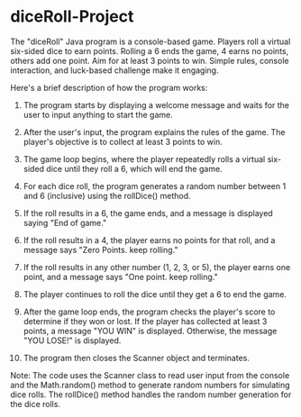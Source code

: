 # diceRoll-Project
The "diceRoll" Java program is a console-based game. Players roll a virtual six-sided dice to earn points. Rolling a 6 ends the game, 4 earns no points, others add one point. Aim for at least 3 points to win. Simple rules, console interaction, and luck-based challenge make it engaging.

Here's a brief description of how the program works:

1. The program starts by displaying a welcome message and waits for the user to input anything to start the game.

2. After the user's input, the program explains the rules of the game. The player's objective is to collect at least 3 points to win.

3. The game loop begins, where the player repeatedly rolls a virtual six-sided dice until they roll a 6, which will end the game.

4. For each dice roll, the program generates a random number between 1 and 6 (inclusive) using the rollDice() method.

5. If the roll results in a 6, the game ends, and a message is displayed saying "End of game."

6. If the roll results in a 4, the player earns no points for that roll, and a message says "Zero Points. keep rolling."

7. If the roll results in any other number (1, 2, 3, or 5), the player earns one point, and a message says "One point. keep rolling."

8. The player continues to roll the dice until they get a 6 to end the game.

9. After the game loop ends, the program checks the player's score to determine if they won or lost. If the player has collected at least 3 points, a message "YOU WIN" is displayed. Otherwise, the message "YOU LOSE!" is displayed.

10. The program then closes the Scanner object and terminates.

Note: The code uses the Scanner class to read user input from the console and the Math.random() method to generate random numbers for simulating dice rolls. The rollDice() method handles the random number generation for the dice rolls.
